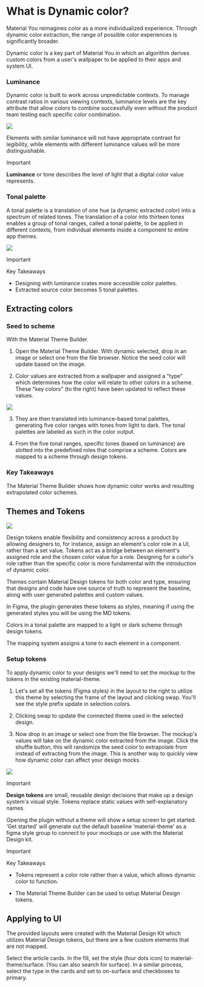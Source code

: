 # What is Dynamic color?

Material You reimagines color as a more individualized experience. Through dynamic color extraction, the range of possible color experiences is significantly broader.

Dynamic color is a key part of Material You in which an algorithm derives custom colors from a user's wallpaper to be applied to their apps and system UI.

### Luminance

Dynamic color is built to work across unpredictable contexts. To manage contrast ratios in various viewing contexts, luminance levels are the key attribute that allow colors to combine successfully even without the product team testing each specific color combination.

<img src="../../public/luminance-demo.png" />

Elements with similar luminance will not have appropriate contrast for legibility, while elements with different luminance values will be more distinguishable.


> [!IMPORTANT]
> **Luminance** or tone describes the level of light that a digital color value represents.


### Tonal palette

A tonal palette is a translation of one hue (a dynamic extracted color) into a spectrum of related tones. The translation of a color into thirteen tones enables a group of tonal ranges, called a tonal palette, to be applied in different contexts, from individual elements inside a component to entire app themes.


<img src="../../public/tonal-palletes.png" />

> [!IMPORTANT]
> Key Takeaways
> 
> * Designing with luminance crates more accessible color palettes.
> * Extracted source color becomes 5 tonal palettes.


## Extracting colors

### Seed to scheme

With the Material Theme Builder.

1. Open the Material Theme Builder. With dynamic selected, drop in an image or select one from the file browser. Notice the seed color will update based on the image.

2. Color values are extracted from a wallpaper and assigned a "type" which determines how the color will relate to other colors in a scheme. These "key colors" (to the right) have been updated to reflect these values.

<img src="../../public/color-types.png" />

3. They are then translated into luminance-based tonal palettes, generating five color ranges with tones from light to dark. The tonal palettes are labeled as such in the color output.

4. From the five tonal ranges, specific tones (based on luminance) are slotted into the predefined roles that comprise a scheme. Colors are mapped to a scheme through design tokens.


### Key Takeaways

The Material Theme Builder shows how dynamic color works and resulting extrapolated color schemes.


## Themes and Tokens

<img src="../../public/design-tokens.png" />

Design tokens enable flexibility and consistency across a product by allowing designers to, for instance, assign an element's color role in a UI, rather than a set value. Tokens act as a bridge between an element's assigned role and the chosen color value for a role. Designing for a color's role rather than the specific color is more fundamental with the introduction of dynamic color.

Themes contain Material Design tokens for both color and type, ensuring that designs and code have one source of truth to represent the baseline, along with user generated palettes and custom values.

In Figma, the plugin generates these tokens as styles, meaning if using the generated styles you will be using the MD tokens.

Colors in a tonal palette are mapped to a light or dark scheme through design tokens.

The mapping system assigns a tone to each element in a component.

### Setup tokens

To apply dynamic color to your designs we'll need to set the mockup to the tokens in the existing material-theme.

1. Let's set all the tokens (Figma styles) in the layout to the right to utilize this theme by selecting the frame of the layout and clicking swap. You'll see the style prefix update in selection colors.

2. Clicking swap to update the connected theme used in the selected design.

3. Now drop in an image or select one from the file browser. The mockup's values will take on the dynamic color extracted from the image.
Click the shuffle button, this will randomize the seed color to extrapolate from instead of extracting from the image. This is another way to quickly view how dynamic color can affect your design mocks.

<img src="../../public/swap-demo.png" />



> [!IMPORTANT]
> **Design tokens** are small, reusable design decisions that make up a design system's visual style. Tokens replace static values with self-explanatory names.

Opening the plugin without a theme will show a setup screen to get started. ‘Get started' will generate out the default baseline ‘material-theme' as a figma style group to connect to your mockups or use with the Material Design kit.

> [!IMPORTANT]
> Key Takeaways
>
> * Tokens represent a color role rather than a value, which allows dynamic color to function.
>
> * The Material Theme Builder can be used to setup Material Design tokens.


## Applying to UI

The provided layouts were created with the Material Design Kit which utilizes Material Design tokens, but there are a few custom elements that are not mapped.

Select the article cards. In the fill, set the style (four dots icon) to material-theme/surface. (You can also search for surface).
In a similar process, select the type in the cards and set to on-surface and checkboxes to primary.